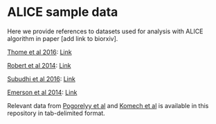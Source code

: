 # ALICE sample data
Here we provide references to datasets used for analysis with ALICE algorithm in paper [add link to biorxiv].

[Thome et al 2016](https://www.ncbi.nlm.nih.gov/pmc/articles/PMC5367636/): [Link](http://adaptivebiotech.com/pub/farber-2016-sciimmunol)

[Robert et al 2014](https://www.ncbi.nlm.nih.gov/pmc/articles/PMC4008652/): [Link](http://adaptivebiotech.com/pub/robert-2014-CCR)

[Subudhi et al 2016](https://www.ncbi.nlm.nih.gov/pmc/articles/PMC5081579/): [Link](http://adaptivebiotech.com/pub/sharma-2016-pnas)

[Emerson et al 2014](https://www.ncbi.nlm.nih.gov/pmc/articles/PMC4218856/): [Link](https://datadryad.org//resource/doi:10.5061/dryad.3f60c/1)

Relevant data from [Pogorelyy et al](https://www.biorxiv.org/content/early/2018/04/13/300343) and [Komech et al](https://www.ncbi.nlm.nih.gov/pubmed/29481668) is available in this repository in tab-delimited format.
